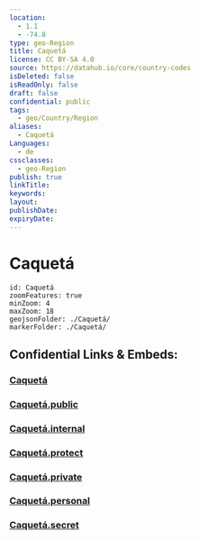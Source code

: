 ```yaml
---
location:
  - 1.1
  - -74.8
type: geo-Region
title: Caquetá
license: CC BY-SA 4.0
source: https://datahub.io/core/country-codes
isDeleted: false
isReadOnly: false
draft: false
confidential: public
tags:
  - geo/Country/Region
aliases:
  - Caquetá
Languages:
  - de
cssclasses:
  - geo-Region
publish: true
linkTitle:
keywords:
layout:
publishDate:
expiryDate:
---
```


# Caquetá

```leaflet
id: Caquetá
zoomFeatures: true 
minZoom: 4 
maxZoom: 18
geojsonFolder: ./Caquetá/
markerFolder: ./Caquetá/
```


## Confidential Links & Embeds: 

### [Caquetá](/_Standards/Earth/Continent/America~South/Colombia/departments~Colombia/Caquetá.md) 

### [Caquetá.public](/_public/Earth/Continent/America~South/Colombia/departments~Colombia/Caquetá.public.md) 

### [Caquetá.internal](/_internal/Earth/Continent/America~South/Colombia/departments~Colombia/Caquetá.internal.md) 

### [Caquetá.protect](/_protect/Earth/Continent/America~South/Colombia/departments~Colombia/Caquetá.protect.md) 

### [Caquetá.private](/_private/Earth/Continent/America~South/Colombia/departments~Colombia/Caquetá.private.md) 

### [Caquetá.personal](/_personal/Earth/Continent/America~South/Colombia/departments~Colombia/Caquetá.personal.md) 

### [Caquetá.secret](/_secret/Earth/Continent/America~South/Colombia/departments~Colombia/Caquetá.secret.md)

